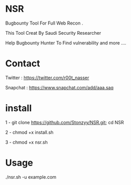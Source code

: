 # NSR 

Bugbounty Tool For Full Web Recon . 

This Tool Creat By Saudi Security Researcher 

Help Bugbounty Hunter To Find vulnerability and more ....

# Contact 

Twitter : https://twitter.com/r00t_nasser

Snapchat : https://www.snapchat.com/add/aaa.saq


# install

1 - git clone https://github.com/Stonzyy/NSR.git; cd NSR

2 - chmod +x install.sh

3 - chmod +x nsr.sh

# Usage


./nsr.sh -u example.com


